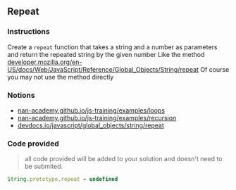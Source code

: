 ## Repeat

### Instructions

Create a `repeat` function that takes a string and a number as parameters
and return the repeated string by the given number
Like the method [developer.mozilla.org/en-US/docs/Web/JavaScript/Reference/Global_Objects/String/repeat](https://developer.mozilla.org/en-US/docs/Web/JavaScript/Reference/Global_Objects/String/repeat)
Of course you may not use the method directly

### Notions

- [nan-academy.github.io/js-training/examples/loops](https://nan-academy.github.io/js-training/examples/loops.js)
- [nan-academy.github.io/js-training/examples/recursion](https://nan-academy.github.io/js-training/examples/recursion.js)
- [devdocs.io/javascript/global_objects/string/repeat](https://devdocs.io/javascript/global_objects/string/repeat)

### Code provided

> all code provided will be added to your solution and doesn't need to be submited.

```js
String.prototype.repeat = undefined
```
